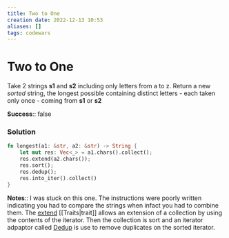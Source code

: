 ```yaml
---
title: Two to One
creation date: 2022-12-13 10:53
aliases: []
tags: codewars 
---
```


# Two to One
Take 2 strings **s1** and **s2** including only letters from a to z. Return a new *sorted* string, the longest possible containing distinct letters - each taken only once - coming from **s1** or **s2**

**Success**:: false

### Solution
```Rust 
fn longest(a1: &str, a2: &str) -> String {
	let mut res: Vec<_> = a1.chars().collect();
	res.extend(a2.chars());
	res.sort();
	res.dedup();
	res.into_iter().collect()
}
```

**Notes**:: I was stuck on this one. The instructions were poorly written indicating you had to compare the strings when infact you had to combine them. The [extend](https://doc.rust-lang.org/std/iter/trait.Extend.html) [[Traits|trait]] allows an extension of a collection by using the contents of the iterator. Then the collection is sort and an iterator adpaptor called [Dedup](https://doc.rust-lang.org/std/iter/trait.Extend.html) is use to remove duplicates on the sorted iterator.

